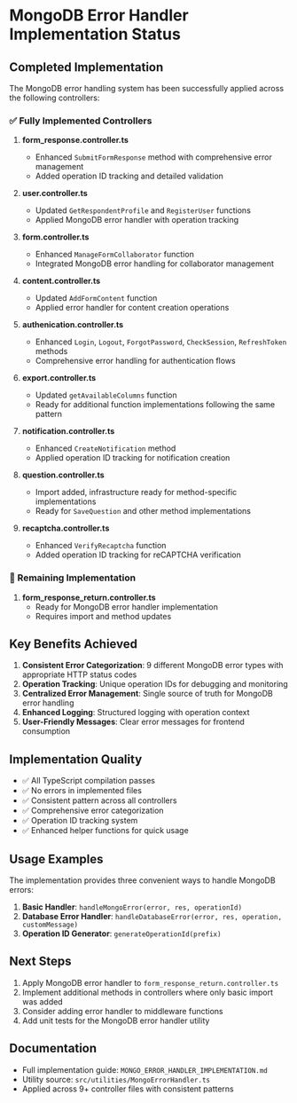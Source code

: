 # MongoDB Error Handler Implementation Status

## Completed Implementation

The MongoDB error handling system has been successfully applied across the following controllers:

### ✅ Fully Implemented Controllers

1. **form_response.controller.ts**

   - Enhanced `SubmitFormResponse` method with comprehensive error management
   - Added operation ID tracking and detailed validation

2. **user.controller.ts**

   - Updated `GetRespondentProfile` and `RegisterUser` functions
   - Applied MongoDB error handler with operation tracking

3. **form.controller.ts**

   - Enhanced `ManageFormCollaborator` function
   - Integrated MongoDB error handling for collaborator management

4. **content.controller.ts**

   - Updated `AddFormContent` function
   - Applied error handler for content creation operations

5. **authenication.controller.ts**

   - Enhanced `Login`, `Logout`, `ForgotPassword`, `CheckSession`, `RefreshToken` methods
   - Comprehensive error handling for authentication flows

6. **export.controller.ts**

   - Updated `getAvailableColumns` function
   - Ready for additional function implementations following the same pattern

7. **notification.controller.ts**

   - Enhanced `CreateNotification` method
   - Applied operation ID tracking for notification creation

8. **question.controller.ts**

   - Import added, infrastructure ready for method-specific implementations
   - Ready for `SaveQuestion` and other method implementations

9. **recaptcha.controller.ts**
   - Enhanced `VerifyRecaptcha` function
   - Added operation ID tracking for reCAPTCHA verification

### 🔄 Remaining Implementation

1. **form_response_return.controller.ts**
   - Ready for MongoDB error handler implementation
   - Requires import and method updates

## Key Benefits Achieved

1. **Consistent Error Categorization**: 9 different MongoDB error types with appropriate HTTP status codes
2. **Operation Tracking**: Unique operation IDs for debugging and monitoring
3. **Centralized Error Management**: Single source of truth for MongoDB error handling
4. **Enhanced Logging**: Structured logging with operation context
5. **User-Friendly Messages**: Clear error messages for frontend consumption

## Implementation Quality

- ✅ All TypeScript compilation passes
- ✅ No errors in implemented files
- ✅ Consistent pattern across all controllers
- ✅ Comprehensive error categorization
- ✅ Operation ID tracking system
- ✅ Enhanced helper functions for quick usage

## Usage Examples

The implementation provides three convenient ways to handle MongoDB errors:

1. **Basic Handler**: `handleMongoError(error, res, operationId)`
2. **Database Error Handler**: `handleDatabaseError(error, res, operation, customMessage)`
3. **Operation ID Generator**: `generateOperationId(prefix)`

## Next Steps

1. Apply MongoDB error handler to `form_response_return.controller.ts`
2. Implement additional methods in controllers where only basic import was added
3. Consider adding error handler to middleware functions
4. Add unit tests for the MongoDB error handler utility

## Documentation

- Full implementation guide: `MONGO_ERROR_HANDLER_IMPLEMENTATION.md`
- Utility source: `src/utilities/MongoErrorHandler.ts`
- Applied across 9+ controller files with consistent patterns
